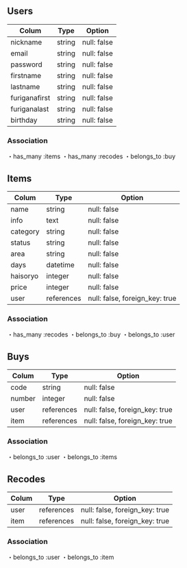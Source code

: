 ## Users

|Colum          |Type    |Option       |
|---------------|--------|-------------|
|nickname       |string  |null: false  |
|email          |string  |null: false  |
|password       |string  |null: false  |
|firstname      |string  |null: false  |
|lastname       |string  |null: false  |
|furiganafirst  |string  |null: false  |
|furiganalast   |string  |null: false  |
|birthday       |string  |null: false  |

### Association

・has_many :items
・has_many :recodes
・belongs_to :buy

## Items

|Colum     |Type        |Option                          |
|----------|------------|--------------------------------|
|name      |string      |null: false                     |
|info      |text        |null: false                     |
|category  |string      |null: false                     |
|status    |string      |null: false                     |
|area      |string      |null: false                     |
|days      |datetime    |null: false                     |
|haisoryo  |integer     |null: false                     |
|price     |integer     |null: false                     |
|user      |references  |null: false, foreign_key: true  |

### Association

・has_many :recodes
・belongs_to :buy
・belongs_to :user

## Buys

|Colum        |Type        |Option                          |
|------------ |------------|--------------------------------|
|code         |string      |null: false                     |
|number       |integer     |null: false                     |
|user         |references  |null: false, foreign_key: true  |
|item         |references  |null: false, foreign_key: true  |

### Association

・belongs_to :user
・belongs_to :items

## Recodes

|Colum  |Type        |Option                          |
|-------|------------|--------------------------------|
|user   |references  |null: false, foreign_key: true  |
|item   |references  |null: false, foreign_key: true  |

### Association

・belongs_to :user
・belongs_to :item